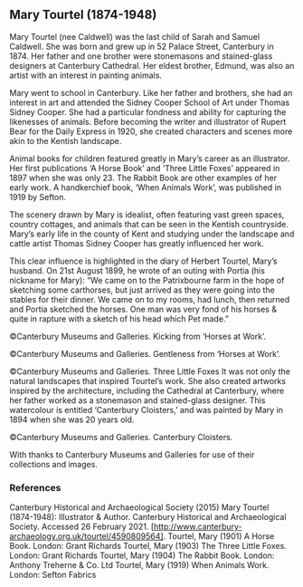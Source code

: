 ## Mary Tourtel (1874-1948)

Mary Tourtel (nee Caldwell) was the last child of Sarah and Samuel Caldwell. She was born and grew up in 52 Palace Street, Canterbury in 1874. Her father and one brother were stonemasons and stained-glass designers at Canterbury Cathedral. Her eldest brother, Edmund, was also an artist with an interest in painting animals. 

Mary went to school in Canterbury. Like her father and brothers, she had an interest in art and attended the Sidney Cooper School of Art under Thomas Sidney Cooper. She had a particular fondness and ability for capturing the likenesses of animals. Before becoming the writer and illustrator of Rupert Bear for the Daily Express in 1920, she created characters and scenes more akin to the Kentish landscape. 

Animal books for children featured greatly in Mary’s career as an illustrator. Her first publications ‘A Horse Book’ and ‘Three Little Foxes’ appeared in 1897 when she was only 23. The Rabbit Book are other examples of her early work. A handkerchief book, ‘When Animals Work’, was published in 1919 by Sefton. 

The scenery drawn by Mary is idealist, often featuring vast green spaces, country cottages, and animals that can be seen in the Kentish countryside. Mary’s early life in the county of Kent and studying under the landscape and cattle artist Thomas Sidney Cooper has greatly influenced her work. 

This clear influence is highlighted in the diary of Herbert Tourtel, Mary’s husband. On 21st August 1899, he wrote of an outing with Portia (his nickname for Mary): 
“We came on to the Patrixbourne farm in the hope of sketching some carthorses, but just arrived as they were going into the stables for their dinner. We came on to my rooms, had lunch, then returned and Portia sketched the horses. One man was very fond of his horses & quite in rapture with a sketch of his head which Pet made.”
 
©Canterbury Museums and Galleries. Kicking from ‘Horses at Work’.
 
©Canterbury Museums and Galleries. Gentleness from ‘Horses at Work’.
 
©Canterbury Museums and Galleries. Three Little Foxes
It was not only the natural landscapes that inspired Tourtel’s work. She also created artworks inspired by the architecture, including the Cathedral at Canterbury, where her father worked as a stonemason and stained-glass designer. This watercolour is entitled ‘Canterbury Cloisters,’ and was painted by Mary in 1894 when she was 20 years old. 
 
  ©Canterbury Museums and Galleries. Canterbury Cloisters. 

With thanks to Canterbury Museums and Galleries for use of their collections and images. 

### References

Canterbury Historical and Archaeological Society (2015) Mary Tourtel (1874-1948): Illustrator & Author. Canterbury Historical and Archaeological Society. Accessed 26 February 2021. [http://www.canterbury-archaeology.org.uk/tourtel/4590809564]. 
Tourtel, Mary (1901) A Horse Book. London: Grant Richards
Tourtel, Mary (1903) The Three Little Foxes. London: Grant Richards
Tourtel, Mary (1904) The Rabbit Book. London: Anthony Treherne & Co. Ltd
Tourtel, Mary (1919) When Animals Work. London: Sefton Fabrics 


